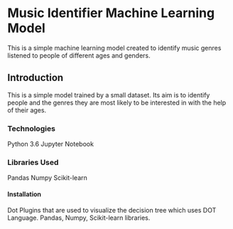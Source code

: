 # Music Identifier Machine Learning Model
This is a simple machine learning model created to identify music genres listened to people of different ages and genders.

## Introduction
This is a simple model trained by a small dataset. 
Its aim is to identify people and the genres they are most likely to be interested in with the help of their ages.

### Technologies
Python 3.6
Jupyter Notebook 

### Libraries Used
Pandas
Numpy 
Scikit-learn

#### Installation
Dot Plugins that are used to visualize the decision tree which uses DOT Language.
Pandas, Numpy, Scikit-learn libraries.

